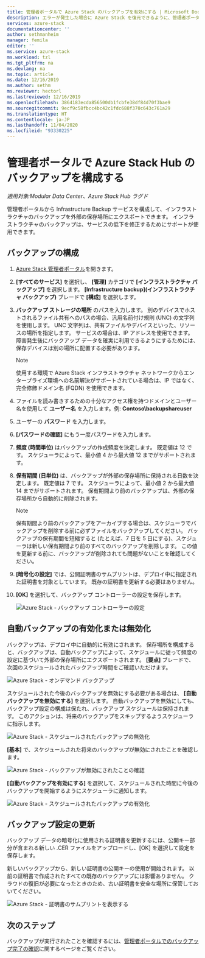 ```yaml
---
title: 管理者ポータルで Azure Stack のバックアップを有効にする | Microsoft Docs
description: エラーが発生した場合に Azure Stack を復元できるように、管理者ポータルで Infrastructure Backup サービスを有効にする方法を学習します。
services: azure-stack
documentationcenter: ''
author: sethmanheim
manager: femila
editor: ''
ms.service: azure-stack
ms.workload: tzl
ms.tgt_pltfrm: na
ms.devlang: na
ms.topic: article
ms.date: 12/16/2019
ms.author: sethm
ms.reviewer: hectorl
ms.lastreviewed: 12/16/2019
ms.openlocfilehash: 3864183ecda856500db1fcbfe38df84d70f3bae9
ms.sourcegitcommit: 9ecf9c58fbcc4bc42c1fdc688f370c643c761a29
ms.translationtype: HT
ms.contentlocale: ja-JP
ms.lasthandoff: 11/04/2020
ms.locfileid: "93330225"
---
```

# <a name="configure-backup-for-azure-stack-hub-from-the-administrator-portal"></a>管理者ポータルで Azure Stack Hub のバックアップを構成する

*適用対象:Modular Data Center、Azure Stack Hub ラグド*

管理者ポータルから Infrastructure Backup サービスを構成して、インフラストラクチャのバックアップを外部の保存場所にエクスポートできます。 インフラストラクチャのバックアップは、サービスの低下を修正するためにサポートが使用できます。

## <a name="configure-backup"></a>バックアップの構成

1. [Azure Stack 管理者ポータル](../../operator/azure-stack-manage-portals.md)を開きます。

2. **[すべてのサービス]** を選択し、 **[管理]** カテゴリで **[インフラストラクチャ バックアップ]** を選択します。 **[Infrastructure backup]\(インフラストラクチャ バックアップ\)** ブレードで **[構成]** を選択します。

3. **バックアップ ストレージの場所** のパスを入力します。 別のデバイスでホストされるファイル共有へのパスの場合、汎用名前付け規則 (UNC) の文字列を使用します。 UNC 文字列は、共有ファイルやデバイスといった、リソースの場所を指定します。 サービスの場合は、IP アドレスを使用できます。 障害発生後にバックアップ データを確実に利用できるようにするためには、保存デバイスは別の場所に配置する必要があります。

    > [!NOTE]  
    > 使用する環境で Azure Stack インフラストラクチャ ネットワークからエンタープライズ環境への名前解決がサポートされている場合は、IP ではなく、完全修飾ドメイン名 (FQDN) を使用できます。

4. ファイルを読み書きするための十分なアクセス権を持つドメインとユーザー名を使用して **ユーザー名** を入力します。例: **Contoso\backupshareuser**

5. ユーザーの **パスワード** を入力します。

6. **[パスワードの確認]** にもう一度パスワードを入力します。

7. **頻度 (時間単位)** はバックアップの作成頻度を決定します。 既定値は 12 です。 スケジューラによって、最小値 4 から最大値 12 までがサポートされます。

8. **保有期間 (日単位)** は、バックアップが外部の保存場所に保持される日数を決定します。 既定値は 7 です。 スケジューラによって、最小値 2 から最大値 14 までがサポートされます。 保有期間より前のバックアップは、外部の保存場所から自動的に削除されます。

   > [!NOTE]
   > 保有期間より前のバックアップをアーカイブする場合は、スケジューラでバックアップを削除する前に必ずファイルをバックアップしてください。 バックアップの保有期間を短縮すると (たとえば、7 日を 5 日にする)、スケジューラは新しい保有期間より前のすべてのバックアップを削除します。 この値を更新する前に、バックアップが削除されても問題がないことを確認してください。

9. **[暗号化の設定]** では、公開証明書のサムプリントは、デプロイ中に指定された証明書を対象としています。 既存の証明書を更新する必要はありません。

10. **[OK]** を選択して、バックアップ コントローラーの設定を保存します。

    ![Azure Stack - バックアップ コントローラーの設定](media/azure-stack-backup-enable-backup-console-tzl/backup-controller-settings-certificate.png)

## <a name="enable-or-disable-automatic-backups"></a>自動バックアップの有効化または無効化

バックアップは、デプロイ中に自動的に有効にされます。 保存場所を構成すると、バックアップは、自動バックアップによって、スケジュールに従って頻度の設定に基づいて外部の保存場所にエクスポートされます。 **[要点]** ブレードで、次回のスケジュールされたバックアップ時間をご確認いただけます。

![Azure Stack - オンデマンド バックアップ](media/azure-stack-backup-enable-backup-console-tzl/on-demand-backup.png)

スケジュールされた今後のバックアップを無効にする必要がある場合は、 **[自動バックアップを無効にする]** を選択します。 自動バックアップを無効にしても、バックアップ設定の構成は保たれ、バックアップ スケジュールは保持されます。 このアクションは、将来のバックアップをスキップするようスケジューラに指示します。

![Azure Stack - スケジュールされたバックアップの無効化](media/azure-stack-backup-enable-backup-console-tzl/disable-auto-backup.png)

**[基本]** で、スケジュールされた将来のバックアップが無効にされたことを確認します。

![Azure Stack - バックアップが無効にされたことの確認](media/azure-stack-backup-enable-backup-console-tzl/confirm-disable.png)

**[自動バックアップを有効にする]** を選択して、スケジュールされた時間に今後のバックアップを開始するようにスケジューラに通知します。

![Azure Stack - スケジュールされたバックアップの有効化](media/azure-stack-backup-enable-backup-console-tzl/enable-auto-backup.png)

## <a name="update-backup-settings"></a>バックアップ設定の更新

バックアップ データの暗号化に使用される証明書を更新するには、公開キー部分が含まれる新しい .CER ファイルをアップロードし、[OK] を選択して設定を保存します。

新しいバックアップから、新しい証明書の公開キーの使用が開始されます。 以前の証明書で作成されたすべての既存のバックアップには影響ありません。 クラウドの復旧が必要になったときのため、古い証明書を安全な場所に保管しておいてください。

![Azure Stack - 証明書のサムプリントを表示する](media/azure-stack-backup-enable-backup-console-tzl/encryption-settings-thumbprint.png)

## <a name="next-steps"></a>次のステップ

バックアップが実行されたことを確認するには、[管理者ポータルでのバックアップ完了の確認](../../operator/azure-stack-backup-back-up-azure-stack.md)に関するページをご覧ください。
